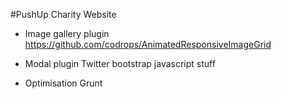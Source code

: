 #PushUp Charity Website

- Image gallery plugin
https://github.com/codrops/AnimatedResponsiveImageGrid

- Modal plugin
Twitter bootstrap javascript stuff

- Optimisation
Grunt